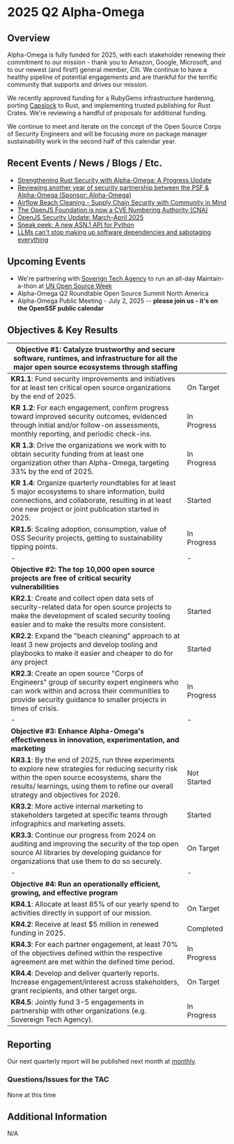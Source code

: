# 2025 Q2 Alpha-Omega

## Overview

Alpha-Omega is fully funded for 2025, with each stakeholder renewing their commitment to our mission - thank you to Amazon, Google, Microsoft, and to our newest (and first!) general member, Citi. We continue to have a healthy pipeline of potential engagements and are thankful for the terrific community that supports and drives our mission.

We recently approved funding for a RubyGems infrastructure hardening, porting [Capslock](https://github.com/google/capslock) to Rust, and implementing trusted publishing for Rust Crates. We're reviewing a handful of proposals for additional funding.

We continue to meet and iterate on the concept of the Open Source Corps of Security Engineers and will be focusing more on package manager sustainability work in the second half of this calendar year.

## Recent Events / News / Blogs / Etc.

* [Strengthening Rust Security with Alpha-Omega: A Progress Update](https://alpha-omega.dev/blog/strengthening-rust-security-with-alpha-omega-a-progress-update/)
* [Reviewing another year of security partnership between the PSF & Alpha-Omega (Sponsor: Alpha-Omega)](https://www.youtube.com/watch?v=ZbHzU72r3mY)
* [Airflow Beach Cleaning - Supply Chain Security with Community in Mind](https://www.youtube.com/watch?v=BXkrkneY2-g)
* [The OpenJS Foundation is now a CVE Numbering Authority (CNA)](https://openjsf.org/blog/openjs-foundation-cna)
* [OpenJS Security Update: March–April 2025](https://openjsf.org/blog/openjs-security-update-marchapril-25)
* [Sneak peek: A new ASN.1 API for Python](https://blog.trailofbits.com/2025/04/18/sneak-peek-a-new-asn.1-api-for-python/)
* [LLMs can't stop making up software dependencies and sabotaging everything](https://www.theregister.com/2025/04/12/ai_code_suggestions_sabotage_supply_chain/)

## Upcoming Events

* We're partnering with [Soverign Tech Agency](https://www.sovereign.tech/) to run an all-day Maintain-a-thon at [UN Open Source Week](https://www.un.org/digital-emerging-technologies/content/open-source-week-2025)
* Alpha-Omega Q2 Roundtable Open Source Summit North America
* Alpha-Omega Public Meeting - July 2, 2025 -- **please join us - it's on the OpenSSF public calendar**

## Objectives & Key Results

| **Objective #1: Catalyze trustworthy and secure software, runtimes, and infrastructure for all the major open source ecosystems through staffing** | |
|-|-|
| **KR1.1**: Fund security improvements and initiatives for at least ten critical open source organizations by the end of 2025. | On Target |
| **KR 1.2**: For each engagement, confirm progress toward improved security outcomes, evidenced through initial and/or follow-on assessments, monthly reporting, and periodic check-ins. | In Progress |
| **KR 1.3**: Drive the organizations we work with to obtain security funding from at least one organization other than Alpha-Omega, targeting 33% by the end of 2025. | In Progress |
| **KR 1.4**: Organize quarterly roundtables for at least 5 major ecosystems  to share information, build connections, and collaborate, resulting in at least one new project or joint publication started in 2025. | Started |
| **KR1.5**: Scaling adoption, consumption, value of OSS Security projects, getting to sustainability tipping points. | In Progress |
|-|-|
| **Objective #2: The top 10,000 open source projects are free of critical security vulnerabilities** | |
| **KR2.1**: Create and collect open data sets of security-related data for open source projects to make the development of scaled security tooling easier and to make the results more consistent. | Started |
| **KR2.2**: Expand the "beach cleaning" approach to at least 3 new projects and develop tooling and playbooks to make it easier and cheaper to do for any project | Started |
| **KR2.3**:  Create an open source "Corps of Engineers" group of security expert engineers who can work within and across their communities to provide security guidance to smaller projects in times of crisis. | In Progress |
|-|-|
| **Objective #3: Enhance Alpha-Omega's effectiveness in innovation, experimentation, and marketing** | |
| **KR3.1**: By the end of 2025, run three experiments to explore new strategies for reducing security risk within the open source ecosystems, share the results/ learnings, using them to refine our overall strategy and objectives for 2026. | Not Started |
| **KR3.2**: More active internal marketing to stakeholders targeted at specific teams through infographics and marketing assets. | Started |
| **KR3.3**: Continue our progress from 2024 on auditing and improving the security of the top open source AI libraries by developing guidance for organizations that use them to do so securely. | On Target |
|-|-|
| **Objective #4: Run an operationally efficient, growing, and effective program** | |
| **KR4.1**: Allocate at least 85% of our yearly spend to activities directly in support of our mission. | On Target |
| **KR4.2**: Receive at least $5 million in renewed funding in 2025. | Completed |
| **KR4.3**: For each partner engagement, at least 70% of the objectives defined within the respective agreement are met within the defined time period. | In Progress |
| **KR4.4**: Develop and deliver quarterly reports. Increase engagement/interest across stakeholders, grant recipients, and other target orgs. | On Target |
| **KR4.5**: Jointly fund 3-5 engagements in partnership with other organizations (e.g. Sovereign Tech Agency). | In Progress |

## Reporting

Our next quarterly report will be published next month at [monthly](https://alpha-omega.dev/resources/reports/).

### Questions/Issues for the TAC

None at this time

## Additional Information

N/A
